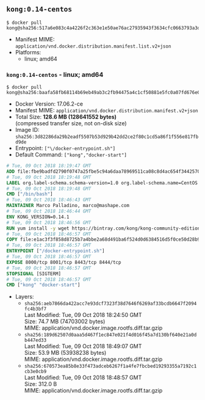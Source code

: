 ## `kong:0.14-centos`

```console
$ docker pull kong@sha256:517a6e083c4a4226f2c363e1e50ae76ac27935943f3634cfc0663793a3d7777c
```

-	Manifest MIME: `application/vnd.docker.distribution.manifest.list.v2+json`
-	Platforms:
	-	linux; amd64

### `kong:0.14-centos` - linux; amd64

```console
$ docker pull kong@sha256:baafa58fb68114b69eb49ab3c2fb94475a4c1cf50881e5fc0a07fd676e0d9f0f
```

-	Docker Version: 17.06.2-ce
-	Manifest MIME: `application/vnd.docker.distribution.manifest.v2+json`
-	Total Size: **128.6 MB (128641552 bytes)**  
	(compressed transfer size, not on-disk size)
-	Image ID: `sha256:3d82286da29b2eadf5507b53d929b42dd2ce2f80c1cd5a86f1f556e817fbd9de`
-	Entrypoint: `["\/docker-entrypoint.sh"]`
-	Default Command: `["kong","docker-start"]`

```dockerfile
# Tue, 09 Oct 2018 18:19:47 GMT
ADD file:fbe9badfd2790f0747a25fbe5c94a6daa78969511ca08c8d4ac654f3442570de in / 
# Tue, 09 Oct 2018 18:19:48 GMT
LABEL org.label-schema.schema-version=1.0 org.label-schema.name=CentOS Base Image org.label-schema.vendor=CentOS org.label-schema.license=GPLv2 org.label-schema.build-date=20181006
# Tue, 09 Oct 2018 18:19:48 GMT
CMD ["/bin/bash"]
# Tue, 09 Oct 2018 18:46:43 GMT
MAINTAINER Marco Palladino, marco@mashape.com
# Tue, 09 Oct 2018 18:46:44 GMT
ENV KONG_VERSION=0.14.1
# Tue, 09 Oct 2018 18:46:56 GMT
RUN yum install -y wget https://bintray.com/kong/kong-community-edition-rpm/download_file?file_path=centos/7/kong-community-edition-$KONG_VERSION.el7.noarch.rpm &&     yum clean all
# Tue, 09 Oct 2018 18:46:57 GMT
COPY file:e1ac3f3f858d8725b7a4bbe2a68d491ba6f524d0d6384516d5f0ce50d28b9fda in /docker-entrypoint.sh 
# Tue, 09 Oct 2018 18:46:57 GMT
ENTRYPOINT ["/docker-entrypoint.sh"]
# Tue, 09 Oct 2018 18:46:57 GMT
EXPOSE 8000/tcp 8001/tcp 8443/tcp 8444/tcp
# Tue, 09 Oct 2018 18:46:57 GMT
STOPSIGNAL [SIGTERM]
# Tue, 09 Oct 2018 18:46:57 GMT
CMD ["kong" "docker-start"]
```

-	Layers:
	-	`sha256:aeb7866da422acc7e93dcf7323f38d7646f6269af33bcdb6647f2094fc4b3bf7`  
		Last Modified: Tue, 09 Oct 2018 18:24:50 GMT  
		Size: 74.7 MB (74703002 bytes)  
		MIME: application/vnd.docker.image.rootfs.diff.tar.gzip
	-	`sha256:189d62507d0aaa5d467f1ec847e021f4d016f45a7d130bf640e21a0db447ed33`  
		Last Modified: Tue, 09 Oct 2018 18:49:07 GMT  
		Size: 53.9 MB (53938238 bytes)  
		MIME: application/vnd.docker.image.rootfs.diff.tar.gzip
	-	`sha256:670573ea85b8e33f473adceb6267f1a4fe7fbcbed19293355a7192c1cb3e0cb9`  
		Last Modified: Tue, 09 Oct 2018 18:48:57 GMT  
		Size: 312.0 B  
		MIME: application/vnd.docker.image.rootfs.diff.tar.gzip
